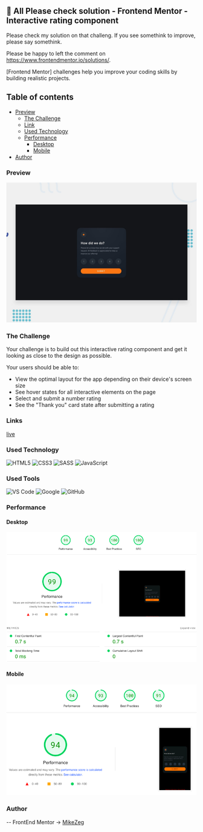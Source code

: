 ## 👋 All Please check solution - Frontend Mentor - Interactive rating component 

Please check my solution on that challeng. If you see somethink to improve, please say somethink.

Please be happy to left the comment on https://www.frontendmentor.io/solutions/. 

[Frontend Mentor] challenges help you improve your coding skills by building realistic projects.

## Table of contents
- [Preview](#Preview)
    - [The Challenge](#The-Challenge)
    - [Link](#Links)
    - [Used Technology](#Used-Technology)
    - [Performance](##Performance)
        - [Desktop](###Desktop)
        - [Mobile](###Mobile)
- [Author](#Author)

### Preview

![Preview](./design/desktop-preview.jpg)

### The Challenge

Your challenge is to build out this interactive rating component and get it looking as close to the design as possible.

Your users should be able to:

- View the optimal layout for the app depending on their device's screen size
- See hover states for all interactive elements on the page
- Select and submit a number rating
- See the "Thank you" card state after submitting a rating

### Links

[live](https://mikezeg.github.io/FrontEndMentor.io/interactive-rating-component-main/)

### Used Technology

![HTML5](https://img.shields.io/badge/html5-%23E34F26.svg?style=for-the-badge&logo=html5&logoColor=white) ![CSS3](https://img.shields.io/badge/css3-%231572B6.svg?style=for-the-badge&logo=css3&logoColor=white)
![SASS](https://img.shields.io/badge/SASS-hotpink.svg?style=for-the-badge&logo=SASS&logoColor=white)
![JavaScript](https://img.shields.io/badge/JavaScript%20-%23F7DF1E.svg?style=for-the-badge&logo=javascript&logoColor=black)

### Used Tools
![VS Code](https://img.shields.io/badge/VS%20Code-0078d7.svg?style=for-the-badge&logo=visual-studio-code&logoColor=white) ![Google](https://img.shields.io/badge/google-DA4437?style=for-the-badge&logo=google&logoColor=white) ![GitHub](https://img.shields.io/badge/github-%23121011.svg?style=for-the-badge&logo=github&logoColor=white)


### Performance

  #### Desktop
![deskopt-performance](./images/Screenshot%202024-01-08%20at%2019.50.06.png)

  #### Mobile
![mobile-performance](./images/Screenshot%202024-01-08%20at%2019.52.52.png)

### Author
 -- FrontEnd Mentor -> [MikeZeg](https://www.frontendmentor.io/profile/MikeZeg)